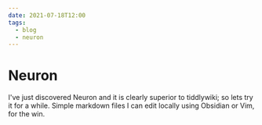 ```yaml
---
date: 2021-07-18T12:00
tags:
  - blog
  - neuron
---
```


# Neuron

I've just discovered Neuron and it is clearly superior to tiddlywiki; so lets try it for a while.  Simple markdown files I can edit locally using Obsidian or Vim, for the win.
